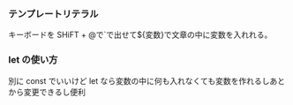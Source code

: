 ### テンプレートリテラル

キーボードを SHiFT + @で`で出せて${変数}で文章の中に変数を入れれる。

### let の使い方

別に const でいいけど let なら変数の中に何も入れなくても変数を作れるしあとから変更できるし便利
